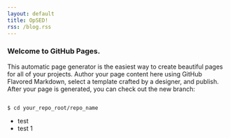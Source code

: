 ```yaml
---
layout: default
title: OpSED!
rss: /blog.rss
---
```

### Welcome to GitHub Pages.

This automatic page generator is the easiest way to create beautiful pages for all of your projects. Author your page content here using GitHub Flavored Markdown, select a template crafted by a designer, and publish. After your page is generated, you can check out the new branch:

```

$ cd your_repo_root/repo_name

```

* test
* test 1